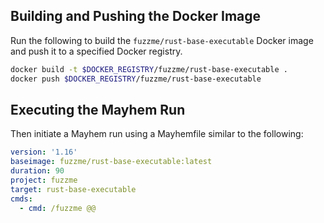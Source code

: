 ## Building and Pushing the Docker Image

Run the following to build the `fuzzme/rust-base-executable` Docker image and push it to a specified Docker registry.

```sh
docker build -t $DOCKER_REGISTRY/fuzzme/rust-base-executable .
docker push $DOCKER_REGISTRY/fuzzme/rust-base-executable
```

## Executing the Mayhem Run

Then initiate a Mayhem run using a Mayhemfile similar to the following:

```yaml
version: '1.16'
baseimage: fuzzme/rust-base-executable:latest
duration: 90
project: fuzzme
target: rust-base-executable
cmds:
  - cmd: /fuzzme @@
```
